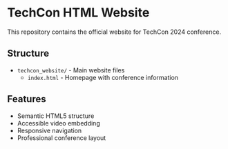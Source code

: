 # TechCon HTML Website

This repository contains the official website for TechCon 2024 conference.

## Structure
- `techcon_website/` - Main website files
  - `index.html` - Homepage with conference information

## Features
- Semantic HTML5 structure
- Accessible video embedding
- Responsive navigation
- Professional conference layout
